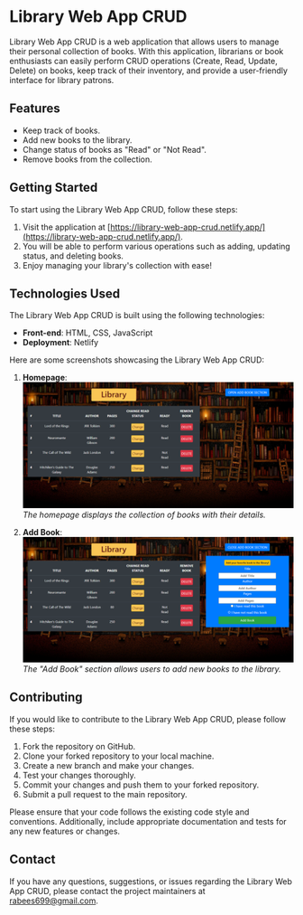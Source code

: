 # Library Web App CRUD

Library Web App CRUD is a web application that allows users to manage their personal collection of books. With this application, librarians or book enthusiasts can easily perform CRUD operations (Create, Read, Update, Delete) on books, keep track of their inventory, and provide a user-friendly interface for library patrons.

## Features

- Keep track of books.
- Add new books to the library.
- Change status of books as "Read" or "Not Read".
- Remove books from the collection.

## Getting Started

To start using the Library Web App CRUD, follow these steps:

1. Visit the application at [https://library-web-app-crud.netlify.app/](https://library-web-app-crud.netlify.app/).
2. You will be able to perform various operations such as adding, updating status, and deleting books.
3. Enjoy managing your library's collection with ease!

## Technologies Used

The Library Web App CRUD is built using the following technologies:

- **Front-end**: HTML, CSS, JavaScript
- **Deployment**: Netlify

Here are some screenshots showcasing the Library Web App CRUD:

1. **Homepage**: ![Homepage](screenshots/homepage.png)
   *The homepage displays the collection of books with their details.*

2. **Add Book**: ![Add Book](screenshots/add-book.png)
   *The "Add Book" section allows users to add new books to the library.*
   
## Contributing

If you would like to contribute to the Library Web App CRUD, please follow these steps:

1. Fork the repository on GitHub.
2. Clone your forked repository to your local machine.
3. Create a new branch and make your changes.
4. Test your changes thoroughly.
5. Commit your changes and push them to your forked repository.
6. Submit a pull request to the main repository.

Please ensure that your code follows the existing code style and conventions. Additionally, include appropriate documentation and tests for any new features or changes.

## Contact

If you have any questions, suggestions, or issues regarding the Library Web App CRUD, please contact the project maintainers at [rabees699@gmail.com](mailto:rabees699@gmail.com).
